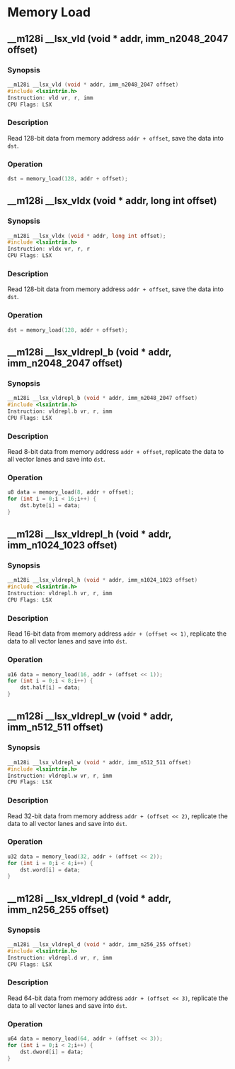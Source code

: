 # Memory Load

## __m128i __lsx_vld (void * addr, imm_n2048_2047 offset)

### Synopsis

```c++
__m128i __lsx_vld (void * addr, imm_n2048_2047 offset)
#include <lsxintrin.h>
Instruction: vld vr, r, imm
CPU Flags: LSX
```

### Description

Read 128-bit data from memory address `addr + offset`, save the data into `dst`.

### Operation

```c++
dst = memory_load(128, addr + offset);
```

## __m128i __lsx_vldx (void * addr, long int offset)

### Synopsis

```c++
__m128i __lsx_vldx (void * addr, long int offset);
#include <lsxintrin.h>
Instruction: vldx vr, r, r
CPU Flags: LSX
```

### Description

Read 128-bit data from memory address `addr + offset`, save the data into `dst`.

### Operation

```c++
dst = memory_load(128, addr + offset);
```

## __m128i __lsx_vldrepl_b (void * addr, imm_n2048_2047 offset)

### Synopsis

```c++
__m128i __lsx_vldrepl_b (void * addr, imm_n2048_2047 offset)
#include <lsxintrin.h>
Instruction: vldrepl.b vr, r, imm
CPU Flags: LSX
```

### Description

Read 8-bit data from memory address `addr + offset`, replicate the data to all vector lanes and save into `dst`.

### Operation

```c++
u8 data = memory_load(8, addr + offset);
for (int i = 0;i < 16;i++) {
    dst.byte[i] = data;
}
```

## __m128i __lsx_vldrepl_h (void * addr, imm_n1024_1023 offset)

### Synopsis

```c++
__m128i __lsx_vldrepl_h (void * addr, imm_n1024_1023 offset)
#include <lsxintrin.h>
Instruction: vldrepl.h vr, r, imm
CPU Flags: LSX
```

### Description

Read 16-bit data from memory address `addr + (offset << 1)`, replicate the data to all vector lanes and save into `dst`.

### Operation

```c++
u16 data = memory_load(16, addr + (offset << 1));
for (int i = 0;i < 8;i++) {
    dst.half[i] = data;
}
```

## __m128i __lsx_vldrepl_w (void * addr, imm_n512_511 offset)

### Synopsis

```c++
__m128i __lsx_vldrepl_w (void * addr, imm_n512_511 offset)
#include <lsxintrin.h>
Instruction: vldrepl.w vr, r, imm
CPU Flags: LSX
```

### Description

Read 32-bit data from memory address `addr + (offset << 2)`, replicate the data to all vector lanes and save into `dst`.

### Operation

```c++
u32 data = memory_load(32, addr + (offset << 2));
for (int i = 0;i < 4;i++) {
    dst.word[i] = data;
}
```

## __m128i __lsx_vldrepl_d (void * addr, imm_n256_255 offset)

### Synopsis

```c++
__m128i __lsx_vldrepl_d (void * addr, imm_n256_255 offset)
#include <lsxintrin.h>
Instruction: vldrepl.d vr, r, imm
CPU Flags: LSX
```

### Description

Read 64-bit data from memory address `addr + (offset << 3)`, replicate the data to all vector lanes and save into `dst`.

### Operation

```c++
u64 data = memory_load(64, addr + (offset << 3));
for (int i = 0;i < 2;i++) {
    dst.dword[i] = data;
}
```